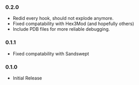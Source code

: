 ### 0.2.0
- Redid every hook, should not explode anymore.
- Fixed compatability with Hex3Mod (and hopefully others)
- Include PDB files for more reliable debugging.
### 0.1.1
- Fixed compatability with Sandswept
### 0.1.0
- Initial Release